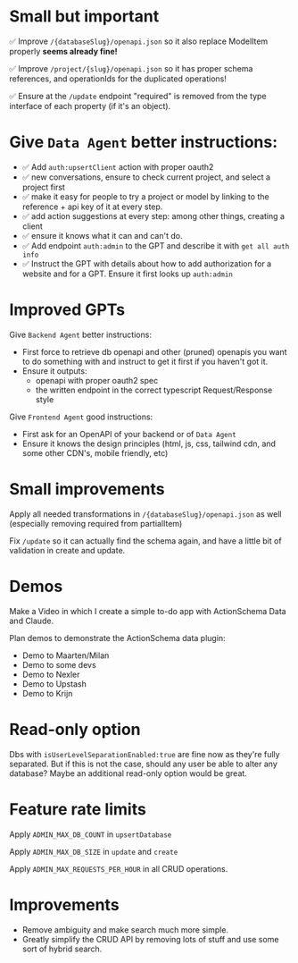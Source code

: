 # Small but important

✅ Improve `/{databaseSlug}/openapi.json` so it also replace ModelItem properly **seems already fine!**

✅ Improve `/project/{slug}/openapi.json` so it has proper schema references, and operationIds for the duplicated operations!

✅ Ensure at the `/update` endpoint "required" is removed from the type interface of each property (if it's an object).

# Give `Data Agent` better instructions:

- ✅ Add `auth:upsertClient` action with proper oauth2
- ✅ new conversations, ensure to check current project, and select a project first
- ✅ make it easy for people to try a project or model by linking to the reference + api key of it at every step.
- ✅ add action suggestions at every step: among other things, creating a client
- ✅ ensure it knows what it can and can't do.
- ✅ Add endpoint `auth:admin` to the GPT and describe it with `get all auth info`
- ✅ Instruct the GPT with details about how to add authorization for a website and for a GPT. Ensure it first looks up `auth:admin`

# Improved GPTs

Give `Backend Agent` better instructions:

- First force to retrieve db openapi and other (pruned) openapis you want to do something with and instruct to get it first if you haven't got it.
- Ensure it outputs:
  - openapi with proper oauth2 spec
  - the written endpoint in the correct typescript Request/Response style

Give `Frontend Agent` good instructions:

- First ask for an OpenAPI of your backend or of `Data Agent`
- Ensure it knows the design principles (html, js, css, tailwind cdn, and some other CDN's, mobile friendly, etc)

# Small improvements

Apply all needed transformations in `/{databaseSlug}/openapi.json` as well (especially removing required from partialItem)

Fix `/update` so it can actually find the schema again, and have a little bit of validation in create and update.

# Demos

Make a Video in which I create a simple to-do app with ActionSchema Data and Claude.

Plan demos to demonstrate the ActionSchema data plugin:

- Demo to Maarten/Milan
- Demo to some devs
- Demo to Nexler
- Demo to Upstash
- Demo to Krijn

# Read-only option

Dbs with `isUserLevelSeparationEnabled:true` are fine now as they're fully separated. But if this is not the case, should any user be able to alter any database? Maybe an additional read-only option would be great.

# Feature rate limits

Apply `ADMIN_MAX_DB_COUNT` in `upsertDatabase`

Apply `ADMIN_MAX_DB_SIZE` in `update` and `create`

Apply `ADMIN_MAX_REQUESTS_PER_HOUR` in all CRUD operations.

# Improvements

- Remove ambiguity and make search much more simple.
- Greatly simplify the CRUD API by removing lots of stuff and use some sort of hybrid search.
